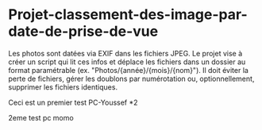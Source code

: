 # Projet-classement-des-image-par-date-de-prise-de-vue
Les photos sont datées via EXIF dans les fichiers JPEG. Le projet vise à créer un script qui lit ces infos et déplace les fichiers dans un dossier au format paramétrable (ex. "Photos/{année}/{mois}/{nom}"). Il doit éviter la perte de fichiers, gérer les doublons par numérotation ou, optionnellement, supprimer les fichiers identiques.


Ceci est un premier test PC-Youssef *2

2eme test pc momo